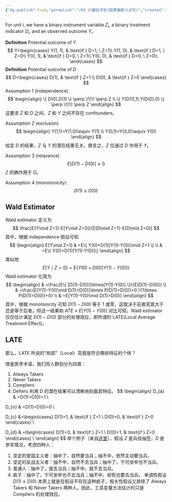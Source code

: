 ```yaml
---
{"dg-publish":true,"permalink":"/03 计量经济学/因果推断/LATE/","created":"2024-09-11T21:10:40.233+08:00","updated":"2024-09-11T22:20:59.379+08:00"}
---
```


For unit $i$, we have a binary instrument variable $Z_{i}$, a binary treatment indicator $D_{i}$, and an observed outcome $Y_{i}$.

**Definition** Potential outcome of $Y$
$$
Y=\begin{cases}
Y(1, 1),  & \text{if } D=1, \ Z=1\\
Y(1, 0),  &  \text{if } D=1, \ Z=0\\
Y(0, 1),  &  \text{if } D=0, \ Z=1\\
Y(0, 0),  &  \text{if } D=0, \ Z=0\\
\end{cases}
$$
**Definition** Potential outcome of $D$
$$
D=\begin{cases}
D(1), & \text{if } Z=1 \\
D(0), & \text{if } Z=0 
\end{cases}
$$
Assumption 1 (independence)
$$
\begin{align}
\{ D(0),D(1) \} \perp \!\!\! \perp Z  \\
\{ Y(D(1),1),Y(D(0),0) \} \perp \!\!\! \perp Z
\end{align}
$$
这要求 $Z$ 和 $D$ 之间、$Z$ 和 $Y$ 之间不存在 confounders。

Assumption 2 (exclusion)
$$
\begin{align}
Y(1,1)=Y(1,0)\equiv Y(1) \\
Y(0,1)=Y(0,0)\equiv Y(0)
\end{align}
$$
给定 $D$ 的结果，$Z$ 与 $Y$ 的潜在结果无关。换言之，$Z$ 仅通过 $D$ 作用于 $Y$。

Assumption 3 (relavance)
$$
E[D(1)-D(0)]\neq 0
$$
$Z$ 的确作用于 $D$。

Assumption 4 (monotonicity)
$$
D(1)\geq D(0)
$$
## Wald Estimator

Wald estimator 定义为
$$
\frac{E[Y\mid Z=1]-E[Y\mid Z=0]}{E[D\mid Z=1]-E[D\mid Z=0]}
$$
其中，根据 independence 假设可知
$$
\begin{align}
E[Y\mid Z=1] & =E\{ Y(0)+D(1)[Y(1)-Y(0)]\mid Z=1 \} \\
 & =E\{ Y(0)+D(1)[Y(1)-Y(0)]\}
\end{align}
$$
类似地
$$
E[Y\mid Z=0]=E\{ Y(0)+D(0)[Y(1)-Y(0)]\}
$$
Wald estimator 化简为
$$
\begin{align}
 & =\frac{E\{ [D(1)-D(0)]\times[Y(1)-Y(0)] \}}{E[D(1)-D(0)]} \\
 & =\frac{E[Y(1)-Y(0)\mid D(1)>D(0)]\times P(D(1)>D(0))+0 }{1\times P(D(1)>D(0))+0} \\
 & =E[Y(1)-Y(0)\mid D(1)>D(0)]
\end{align}
$$
其中，根据 monotonicity 可知 $D(1)-D(0)$ 等于 1 或零，这取决于前者究竟大于还是等于后者。将这一结果和 $ATE\equiv E[Y(1)-Y(0)]$ 对比可知，Wald estimator 仅仅估计满足 $D(1)-D(0)$ 部分的处理效应，即所谓的 LATE(Local Average Treatment Effect)。

## LATE

那么，LATE 所说的“局部”（Local）究竟是符合哪些特征的个体？

借鉴医学术语，我们将人群划分为四类：
1. Always Takers
2. Never Takers
3. Compliers
4. Defiers
利用 $D$ 的潜在结果可以清晰地刻画其特征。
$$
\begin{align}
D_{a} & =D(1)=D(0)=1 \\

D_{n} & =D(1)=D(0)=0 \\

D_{c} &=\begin{cases}
D(1)=1, & \text{if } Z=1 \\
D(0)=0, & \text{if } Z=0 
\end{cases} \\
 
D_{d} & =\begin{cases}
D(1)=0, & \text{if } Z=1 \\
D(0)=1, & \text{if } Z=0 
\end{cases} \\
\end{align}
$$
举个例子（来自[这里](https://www.zhihu.com/question/32199571/answer/109676571)），假设 $Z$ 是兵役抽签，$D$ 是参军情况，考虑四种人：
1. 坚定的爱国主义者：抽中了，自然要当兵；抽不中，依然主动要当兵。
2. 坚定的反战主义者：抽不中，自然不去当兵；抽中了，宁可坐牢也不当兵。
3. 普通人：抽中了，就去当兵；抽不中，就不去当兵。
4. 疯子：抽中了，宁可坐牢也不去当兵；抽不中，却死也要去当兵。
单调性假设 $D(1)\geq D(0)$ 本质上就是在假设不存在这种疯子，相关性假设又排除了 Always Takers 和 Never Takers 两种人。因此，工具变量方法估计的只是 Compliers 的处理效应。
